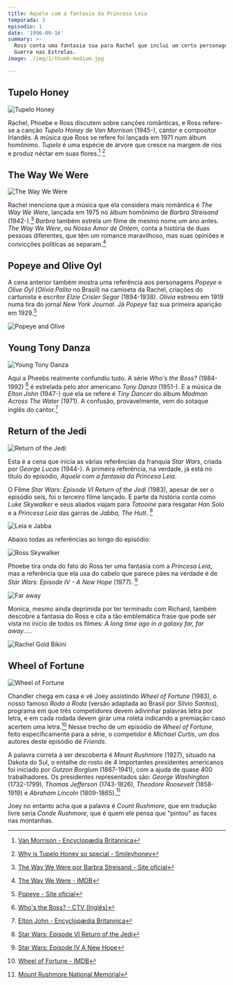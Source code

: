 ```yaml
---
title: Aquele com a fantasia da Princesa Leia
temporada: 3
episodio: 1
date: '1996-09-16'
summary: >-
  Ross conta uma fantasia sua para Rachel que inclui um certo personagem de
  Guerra nas Estrelas.
image: ./img/1/thumb-medium.jpg

---
```


## Tupelo Honey

![Tupelo Honey](./img/1/tupelo-honey.png)

<cena>
  <ross
    original="- I have to say Tupelo Honey by Van Morrison."
    traducao="- Eu tenho que dizer Tupolo Honey de Van Morrison."
  />
</cena>

Rachel, Phoebe e Ross discutem sobre canções românticas, e Ross refere-se a
canção *Tupelo Honey* de *Van Morrison* (1945-), cantor e compositor Irlandês.
A música que Ross se refere foi lançada em 1971 num álbum homônimo.
*Tupelo* é uma espécie de árvore que cresce na margem de
rios e produz néctar em suas flores.[^morrison-britannica] [^smileyhoney]

[^morrison-britannica]: [Van Morrison - Encyclopædia Britannica](https://www.britannica.com/biography/Van-Morrison)
[^smileyhoney]: [Why is Tupelo Honey so special - Smileyhoney](https://www.smileyhoney.com/blogs/honey-school/best-tupelo-honey)

## The Way We Were

![The Way We Were](./img/1/the-way-we-were.png)

<cena>
  <rachel
    original="- No Way! The most romantic song ever is &quot;The Way We Were&quot;."
    traducao="- Sem chance! A música mais romântica é &quot;The Way We Were&quot;."
  />
</cena>

Rachel menciona que a música que ela considera mais romântica é *The Way We Were*,
lançada em 1975 no álbum homônimo de *Barbra Streisand* (1942-).[^way-we-were]
*Barbra* também estrela um filme de mesmo nome um ano antes. *The Way We Were*,
ou *Nosso Amor de Ontem*, conta a história de duas pessoas diferentes, que têm um
romance maravilhoso, mas suas opiniões e convicções políticas as separam.[^way-we-were-imdb]

[^way-we-were]: [The Way We Were por Barbra Streisand - Site oficial](https://www.barbrastreisand.com/music/way-we-were/)
[^way-we-were-imdb]: [The Way We Were - IMDB](https://www.imdb.com/title/tt0070903/)

## Popeye and Olive Oyl

A cena anterior também mostra uma referência aos personagens *Popeye* e *Olive Oyl*
(*Olívia Palito* no Brasil) na camiseta da Rachel, criações do cartunista
e escritor *Elzie Crisler Segar* (1894-1938). *Olívia* estreou em 1919 numa tira
do jornal *New York Journal*. Já *Popeye* faz sua primeira aparição em 1929.[^popeye-olive]

![Popeye and Olive](./img/1/popeye-olive-1929-2.jpg)

[^popeye-olive]: [Popeye - Site oficial](http://popeye.com/timeline/)

## Young Tony Danza

![Young Tony Danza](./img/1/young-tony-danza.png)

<cena>
  <phoebe
    original="- I think the one that Elton John wrote for that guy on &quot;Who's the Boss?&quot;."
    traducao="- Eu acho aquela que Elton John escreveu para o cara do &quot;Who’s The Boss?&quot;"
  />
  <rachel
    original="- What song was that, Pheebs?"
    traducao="- Que música é essa Pheebs?"
  />
  <phoebe
    original="- Hold me close, young Tony Danza..."
    traducao="- Hold me close, young Tony Danza..."
  />
</cena>

Aqui a Pheebs realmente confundiu tudo. A série *Who's the Boss?* (1984-1992) [^whos-the-boss]
é estrelada pelo ator americano *Tony Danza* (1951-). E a música de *Elton John*
(1947-) que ela se refere é *Tiny Dancer* do álbum *Madman Across The Water* (1971).
A confusão, provavelmente, vem do sotaque inglês do cantor.[^elton-britannica]

[^elton-britannica]: [Elton John - Encyclopædia Britannica](https://www.britannica.com/biography/Elton-John)
[^whos-the-boss]: [Who's the Boss? - CTV (Inglês)](https://www.ctv.ca/shows/whos-the-boss)

## Return of the Jedi

![Return of the Jedi](./img/1/return-of-the-jedi.png)

<cena>
  <ross
    original="- Did you ever see &quot;Return of the Jedi&quot;?"
    traducao="- Você já assistiu &quot;O Retorno de Jedi&quot;?"
  />
</cena>

Esta é a cena que inicia as várias referências da franquia *Star Wars*, criada por
*George Lucas* (1944-). A primeira referência, na verdade, já está no título do
episódio, *Aquele com a fantasia da Princesa Leia*.

O Filme *Star Wars: Episode VI Return of the Jedi* (1983), apesar de ser o episódio
seis, foi o terceiro filme lançado. E parte da história conta como *Luke Skywalker* e
seus aliados viajam para *Tatooine* para resgatar *Han Solo* e a *Princesa Leia*
das garras de *Jabba, The Hutt*. [^return-of-the-jedi]

![Leia e Jabba](./img/1/leia-jabba.jpg)

Abaixo todas as referências ao longo do episódio:

![Ross Skywalker](./img/1/ross-skywalker.png)

<cena>
  <phoebe
    original="- Where is my strong Ross Skywalker to come rescue me?"
    traducao="- Cadê meu Ross Skywalker forte e formoso para me salvar?"
  />
</cena>

Phoebe tira onda do fato do Ross ter uma fantasia com a *Princesa Leia*, mas a
referência que ela usa do cabelo que parece pães na verdade é de
*Star Wars: Episode IV - A New Hope* (1977). [^a-new-hope]

![Far away](./img/1/far-away.png)

<cena>
  <phoebe
    original="- Do you want us to take you home?"
    traducao="- Você quer ir pra casa?"
  />
  <monica
    original="- Uh, huh. Or maybe to a galaxy far, far away."
    traducao="- Sim. Ou talvez para uma galáxia muito, muito distante."
  />
</cena>

Monica, mesmo ainda deprimida por ter terminado com Richard, também descobre a
fantasia do Ross e cita a tão emblemática frase que pode ser vista no início
de todos os filmes: *A long time ago in a galaxy far, far away....*.

![Rachel Gold Bikini](./img/1/rachel-gold-bikini.png)

<cena>
  <rachel
    original="- Okay, here we go. I am Jabba's prisoner."
    traducao="- La vamos nós. Eu sou a prisioneira de Jabba."
  />
</cena>

[^return-of-the-jedi]: [Star Wars: Episode VI Return of the Jedi](https://www.starwars.com/films/star-wars-episode-vi-return-of-the-jedi)
[^a-new-hope]: [Star Wars: Episode IV A New Hope](https://www.starwars.com/films/star-wars-episode-iv-a-new-hope)

## Wheel of Fortune

![Wheel of Fortune](./img/1/wheel-of-fortune.png)

<cena>
  <chandler
    original="- Hey!"
    traducao="- Ei!"
  />
  <joey
    original="- Wheel!"
    traducao="- Roda!"
  />
  <chandler
    original="- Of!"
    traducao="- A!"
  />
  <joey
    original="- Fortune!"
    traducao="- Roda!"
  />
</cena>

Chandler chega em casa e vê Joey assistindo *Wheel of Fortune* (1983),
o nosso famoso *Roda a Roda* (versão adaptada ao Brasil por *Silvio Santos*), programa
em que três competidores devem adivinhar palavras letra por letra, e em cada
rodada devem girar uma roleta indicando a premiação caso acertem uma letra.[^wheel-imdb]
Nesse trecho de um episódio de *Wheel of Fortune*, feito especificamente para a série,
o competidor é *Michael Curtis*, um dos autores deste episódio de *Friends*.

A palavra correta a ser descoberta é *Mount Rushmore* (1927), situado na Dakota do Sul,
o entalhe do rosto de 4 importantes presidentes americanos foi iniciado por
*Gutzon Borglum* (1867-1941), com a ajuda de quase 400 trabalhadores. Os presidentes
representados são: *George Washington* (1732-1799), *Thomas Jefferson* (1743-1826),
*Theodore Roosevelt* (1858-1919) e *Abraham Lincoln* (1809-1865).[^rushmore]

Joey no entanto acha que a palavra é *Count Rushmore*, que em tradução livre seria
*Conde Rushmore*, que é quem ele pensa que "pintou" as faces nas montanhas.

[^wheel-imdb]: [Wheel of Fortune - IMDB](https://www.imdb.com/title/tt0072584/)
[^rushmore]: [Mount Rushmore National Memorial](https://www.visiteosusa.com.br/destination/mount-rushmore-national-memorial)
